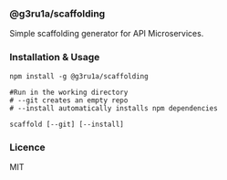 ### @g3ru1a/scaffolding

Simple scaffolding generator for API Microservices.

### Installation & Usage

```
npm install -g @g3ru1a/scaffolding
```

```
#Run in the working directory
# --git creates an empty repo
# --install automatically installs npm dependencies

scaffold [--git] [--install]
```

### Licence

MIT